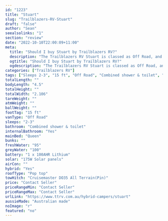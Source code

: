 ```yaml
---
id: "1223"
title: "Stuart"
slug: "Trailblazers-RV-Stuart"
draft: "false"
author: "Sean"
seealsolinks: "1"
section: "review"
date: "2022-10-10T22:00:09+11:00"
meta:
  title: "Should I buy Stuart by Trailblazers RV?"
  description: "The Trailblazers RV Stuart is classed as Off Road, and sleeps 2-3 people. It is Australian made and comes in at 15 ft. It generally has Combined shower & toilet."
  ogtitle: "Should I buy Stuart by Trailblazers RV?"
  ogdescription: "The Trailblazers RV Stuart is classed as Off Road, and sleeps 2-3 people. It is Australian made and comes in at 15 ft. It generally has Combined shower & toilet."
categories: ["Trailblazers RV"]
tags: ["Sleeps 2-3", "15 ft", "Off Road", "Combined shower & toilet", "Pop top", "Price Unknown", "Australian made"]
totalLength: ""
bodyLength: "4.5"
totalHeight: ""
totalWidth: "2.106"
tareWeight: ""
atmWeight: ""
ballWeight: ""
footTag: "15 ft"
vanType: "Off Road"
sleeps: "2-3"
bathroom: "Combined shower & toilet"
internalBathroom: "Yes"
mainBed: "Queen"
bunks: ""
freshWater: "95"
greyWater: "100"
battery: "1 x 100AHR Lithium"
solar: "175W Solar panels"
airCon: ""
hybrid: "Yes"
roofType: "Pop top"
towHitch: "Cruisemaster DO35 All Terrain(Pin)"
price: "Contact Seller"
priceRangeMin: "Contact Seller"
priceRangeMax: "Contact Seller"
urlLink: "https://www.ttrv.com.au/hybrid-campers/stuart"
aussieMade: "Australian made"
noImage: "r"
featured: "no"
---
```

